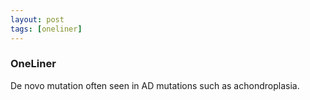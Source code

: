 ```yaml
---
layout: post
tags: [oneliner]
---
```



### OneLiner

De novo mutation often seen in AD mutations such as achondroplasia.
